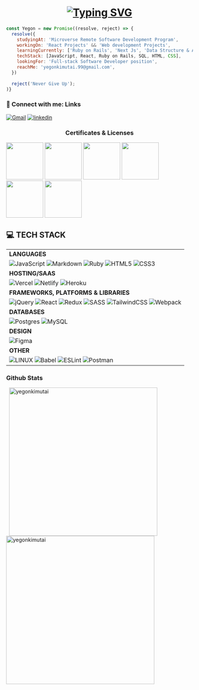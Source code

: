 <h1 align="center"><a href="https://git.io/typing-svg"><img src="https://readme-typing-svg.demolab.com?font=Fira+Code&weight=600&size=22&pause=700&width=435&lines=Hello+there+%2C+I'm+Yegon+%F0%9F%91%8B;A+Full-Stack+Software+Developer" alt="Typing SVG" /></a></h1>



```javascript
const Yegon = new Promise((resolve, reject) => {
  resolve({
    studyingAt: 'Microverse Remote Software Development Program',
    workingOn: 'React Projects' && 'Web development Projects',
    learningCurrently: ['Ruby on Rails', 'Next Js', 'Data Structure & Algorithms']
    techStack: [JavaScript, React, Ruby on Rails, SQL, HTML, CSS],
    lookingFor: 'Full-stack Software Developer position',
    reachMe: 'yegonkimutai.99@gmail.com',
  })
  
  reject('Never Give Up');
)}
```

### 🔗 Connect with me: Links

[![Gmail](https://img.shields.io/badge/Gmail-D14836?style=for-the-badge&logo=gmail&logoColor=white)](mailto:yegonkimutai.99@gmail.com)
[![linkedin](https://img.shields.io/badge/linkedin-0A66C2?style=for-the-badge&logo=linkedin&logoColor=white)](https://www.linkedin.com/in/brian-yegon-kim05/)

<h3 align="left" style="display: flex; justify-content: center; align-item: center;">Certificates & Licenses</h3>
 <p>
 <img src = "https://templates.images.credential.net/15790420725707015843039145125501.png" height='100' width='100'/>
  <img src = "https://templates.images.credential.net/15959755104909798720520579501098.png" height='100' width='100'/>
 <img src = "https://templates.images.credential.net/15790419775515809487933217124360.png" height='100' width='100'/>
 <img src = "https://templates.images.credential.net/15790420075846753839720457960174.png" height='100' width='100'/>
 <img src = "https://templates.images.credential.net/15790421063942253832023806501758.png" height='100' width='100'/>
 <img src = "https://templates.images.credential.net/16728372942152429761903126575649.png" height='100' width='100'/>
</p>

<h2> 💻 TECH STACK </h2>
<div align="center">
  
|  |
|--------|
| **LANGUAGES** |
| ![JavaScript](https://img.shields.io/badge/javascript-%23323330.svg?style=for-the-badge&logo=javascript&logoColor=%23F7DF1E) ![Markdown](https://img.shields.io/badge/markdown-%23000000.svg?style=for-the-badge&logo=markdown&logoColor=white) ![Ruby](https://img.shields.io/badge/ruby-%23CC342D.svg?style=for-the-badge&logo=ruby&logoColor=white) ![HTML5](https://img.shields.io/badge/html5-%23E34F26.svg?style=for-the-badge&logo=html5&logoColor=white) ![CSS3](https://img.shields.io/badge/css3-%231572B6.svg?style=for-the-badge&logo=css3&logoColor=white) |
| **HOSTING/SAAS** |
| ![Vercel](https://img.shields.io/badge/vercel-%23000000.svg?style=for-the-badge&logo=vercel&logoColor=white) ![Netlify](https://img.shields.io/badge/netlify-%23000000.svg?style=for-the-badge&logo=netlify&logoColor=#00C7B7) ![Heroku](https://img.shields.io/badge/heroku-%23430098.svg?style=for-the-badge&logo=heroku&logoColor=white)  |
| **FRAMEWORKS, PLATFORMS & LIBRARIES** | 
|![jQuery](https://img.shields.io/badge/jquery-%230769AD.svg?style=for-the-badge&logo=jquery&logoColor=white) ![React](https://img.shields.io/badge/react-%2320232a.svg?style=for-the-badge&logo=react&logoColor=%2361DAFB) ![Redux](https://img.shields.io/badge/redux-%23593d88.svg?style=for-the-badge&logo=redux&logoColor=white) ![SASS](https://img.shields.io/badge/SASS-hotpink.svg?style=for-the-badge&logo=SASS&logoColor=white) ![TailwindCSS](https://img.shields.io/badge/tailwindcss-%2338B2AC.svg?style=for-the-badge&logo=tailwind-css&logoColor=white) ![Webpack](https://img.shields.io/badge/webpack-%238DD6F9.svg?style=for-the-badge&logo=webpack&logoColor=black) |
| **DATABASES**|
| ![Postgres](https://img.shields.io/badge/postgres-%23316192.svg?style=for-the-badge&logo=postgresql&logoColor=white) ![MySQL](https://img.shields.io/badge/mysql-%2300f.svg?style=for-the-badge&logo=mysql&logoColor=white) |
| **DESIGN** |
| ![Figma](https://img.shields.io/badge/figma-%23F24E1E.svg?style=for-the-badge&logo=figma&logoColor=white) |
| **OTHER** |
| ![LINUX](https://img.shields.io/badge/Linux-FCC624?style=for-the-badge&logo=linux&logoColor=black) ![Babel](https://img.shields.io/badge/Babel-F9DC3e?style=for-the-badge&logo=babel&logoColor=black) ![ESLint](https://img.shields.io/badge/ESLint-4B3263?style=for-the-badge&logo=eslint&logoColor=white) ![Postman](https://img.shields.io/badge/Postman-FF6C37?style=for-the-badge&logo=postman&logoColor=white) |
  
</div>

### Github Stats
<div>
<p>&nbsp;
  <img align="center" width="400" src="https://github-readme-stats.vercel.app/api?username=yegonkimutai&show_icons=true&locale=en" alt="yegonkimutai" />
  <img align="center" src="https://github-readme-streak-stats.herokuapp.com/?user=yegonkimutai&" alt="yegonkimutai" width="400"/>
  </p>
<div/>

